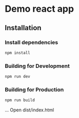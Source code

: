 # Demo react app

## Installation

### Install dependencies

```bash
npm install
```

### Building for Development

```bash
npm run dev
```

### Building for Production

```bash
npm run build
```
... Open dist/index.html